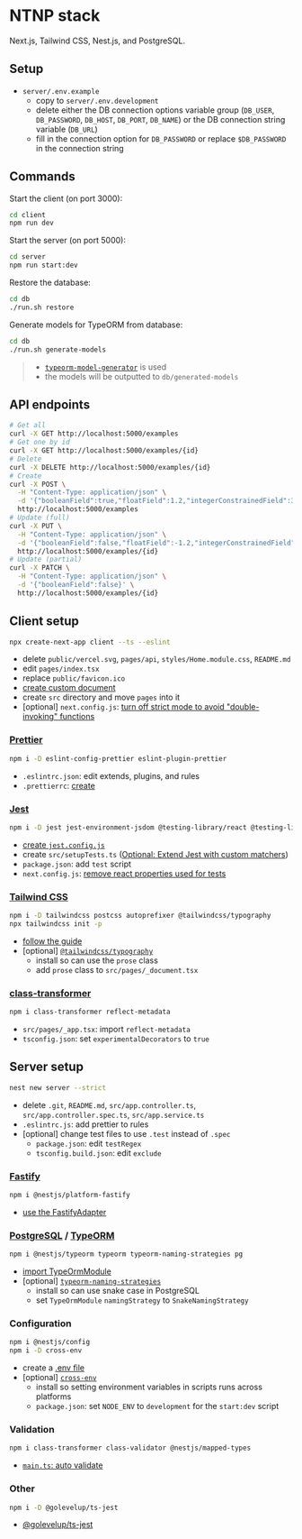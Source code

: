 # NTNP stack

Next.js, Tailwind CSS, Nest.js, and PostgreSQL.

## Setup

- `server/.env.example`
  - copy to `server/.env.development`
  - delete either the DB connection options variable group (`DB_USER`, `DB_PASSWORD`, `DB_HOST`, `DB_PORT`, `DB_NAME`) or the DB connection string variable (`DB_URL`)
  - fill in the connection option for `DB_PASSWORD` or replace `$DB_PASSWORD` in the connection string

## Commands

Start the client (on port 3000):

```bash
cd client
npm run dev
```

Start the server (on port 5000):

```bash
cd server
npm run start:dev
```

Restore the database:

```bash
cd db
./run.sh restore
```

Generate models for TypeORM from database:

```bash
cd db
./run.sh generate-models
```

> - [`typeorm-model-generator`](https://www.npmjs.com/package/typeorm-model-generator) is used
> - the models will be outputted to `db/generated-models`

## API endpoints

```bash
# Get all
curl -X GET http://localhost:5000/examples
# Get one by id
curl -X GET http://localhost:5000/examples/{id}
# Delete
curl -X DELETE http://localhost:5000/examples/{id}
# Create
curl -X POST \
  -H "Content-Type: application/json" \
  -d '{"booleanField":true,"floatField":1.2,"integerConstrainedField":345,"numericField":6.7,"textNullableField":null,"timestamptzField":"2022-11-26T07:12:03.103Z","varcharConstrainedField":"abc"}' \
  http://localhost:5000/examples
# Update (full)
curl -X PUT \
  -H "Content-Type: application/json" \
  -d '{"booleanField":false,"floatField":-1.2,"integerConstrainedField":999,"numericField":-3.4E+2,"textNullableField":"\"\\\/","timestamptzField":"2022-11-26T07:12:03.103Z","varcharConstrainedField":"abcdef"}' \
  http://localhost:5000/examples/{id}
# Update (partial)
curl -X PATCH \
  -H "Content-Type: application/json" \
  -d '{"booleanField":false}' \
  http://localhost:5000/examples/{id}
```

## Client setup

```bash
npx create-next-app client --ts --eslint
```

- delete `public/vercel.svg`, `pages/api`, `styles/Home.module.css`, `README.md`
- edit `pages/index.tsx`
- replace `public/favicon.ico`
- [create custom document](https://nextjs.org/docs/advanced-features/custom-document)
- create `src` directory and move `pages` into it
- [optional] `next.config.js`: [turn off strict mode to avoid "double-invoking" functions](
https://reactjs.org/docs/strict-mode.html#detecting-unexpected-side-effects)

### [Prettier](https://prettier.io/)

```bash
npm i -D eslint-config-prettier eslint-plugin-prettier
```

- `.eslintrc.json`: edit extends, plugins, and rules
- `.prettierrc`: [create](https://prettier.io/docs/en/configuration.html)

### [Jest](https://jestjs.io/)

```bash
npm i -D jest jest-environment-jsdom @testing-library/react @testing-library/jest-dom
```

- [create `jest.config.js`](https://nextjs.org/docs/testing#setting-up-jest-with-the-rust-compiler)
- create `src/setupTests.ts` ([Optional: Extend Jest with custom matchers](https://nextjs.org/docs/testing#setting-up-jest-with-babel))
- `package.json`: add `test` script
- `next.config.js`: [remove react properties used for tests](https://nextjs.org/docs/advanced-features/compiler#remove-react-properties)

### [Tailwind CSS](https://tailwindcss.com/)

```bash
npm i -D tailwindcss postcss autoprefixer @tailwindcss/typography
npx tailwindcss init -p
```

- [follow the guide](https://tailwindcss.com/docs/guides/nextjs)
- [optional] [`@tailwindcss/typography`](https://www.npmjs.com/package/@tailwindcss/typography)
  - install so can use the `prose` class
  - add `prose` class to `src/pages/_document.tsx`

### [class-transformer](https://www.npmjs.com/package/class-transformer)

```bash
npm i class-transformer reflect-metadata
```

- `src/pages/_app.tsx`: import `reflect-metadata`
- `tsconfig.json`: set `experimentalDecorators` to `true`

## Server setup

```bash
nest new server --strict
```

- delete `.git`, `README.md`, `src/app.controller.ts`, `src/app.controller.spec.ts`, `src/app.service.ts`
- `.eslintrc.js`: add prettier to rules
- [optional] change test files to use `.test` instead of `.spec`
  - `package.json`: edit `testRegex`
  - `tsconfig.build.json`: edit `exclude`

### [Fastify](https://www.fastify.io/)

```bash
npm i @nestjs/platform-fastify
```

- [use the FastifyAdapter](https://docs.nestjs.com/techniques/performance#adapter)

### [PostgreSQL](https://www.postgresql.org/) / [TypeORM](https://typeorm.io/)

```bash
npm i @nestjs/typeorm typeorm typeorm-naming-strategies pg
```

- [import TypeOrmModule](https://docs.nestjs.com/techniques/database)
- [optional] [`typeorm-naming-strategies`](https://www.npmjs.com/package/typeorm-naming-strategies)
  - install so can use snake case in PostgreSQL
  - set `TypeOrmModule` `namingStrategy` to `SnakeNamingStrategy`

### Configuration

```bash
npm i @nestjs/config
npm i -D cross-env
```

- create a [.env file](https://docs.nestjs.com/techniques/configuration#getting-started)
- [optional] [`cross-env`](https://www.npmjs.com/package/cross-env)
  - install so setting environment variables in scripts runs across platforms
  - `package.json`: set `NODE_ENV` to `development` for the `start:dev` script

### Validation

```bash
npm i class-transformer class-validator @nestjs/mapped-types
```

- [`main.ts`: auto validate](https://docs.nestjs.com/techniques/validation#auto-validation)

### Other

```bash
npm i -D @golevelup/ts-jest
```

- [@golevelup/ts-jest](https://www.npmjs.com/package/@golevelup/ts-jest)
